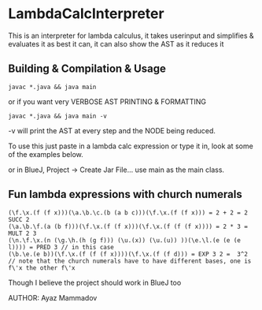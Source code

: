 # LambdaCalcInterpreter
This is an interpreter for lambda calculus, it takes userinput and simplifies & evaluates it as best it can, it can also show the AST as it reduces it

## Building & Compilation & Usage

```
javac *.java && java main 
```
or if you want very VERBOSE AST PRINTING & FORMATTING
```
javac *.java && java main -v
```
-v will print the AST at every step and the NODE being reduced.

To use this just paste in a lambda calc expression or type it in, look at some of the examples below.


or in BlueJ, Project -> Create Jar File... use main as the main class.

## Fun lambda expressions with church numerals

```
(\f.\x.(f (f x)))(\a.\b.\c.(b (a b c)))(\f.\x.(f (f x))) = 2 + 2 = 2 SUCC 2
(\a.\b.\f.(a (b f)))(\f.\x.(f (f x)))(\f.\x.(f (f (f x)))) = 2 * 3 = MULT 2 3
(\n.\f.\x.(n (\g.\h.(h (g f))) (\u.(x)) (\u.(u)) ))(\e.\l.(e (e (e l)))) = PRED 3 // in this case 
(\b.\e.(e b))(\f.\x.(f (f (f x))))(\f.\x.(f (f d))) = EXP 3 2 =  3^2 // note that the church numerals have to have different bases, one is f\'x the other f\'x
```



Though I believe the project should work in BlueJ too

AUTHOR: Ayaz Mammadov
